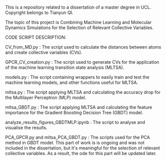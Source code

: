 This is a repository related to a dissertation of a master degree in UCL. Copyright belongs to Tianyun QI.

The topic of this project is Combining Machine Learning and Molecular Dynamics Simulations for the Selection of Relevant Collective Variables.

CODE SCRIPT DESCRIPTION:

  CV_from_MD.py : The script used to calculate the distances between atoms and create collective variables (CVs).
  
  GPCR_CV_creation.py : The script used to generate CVs for the application of the machine learning transition state analysis (MLTSA).
  
  models.py : The script containing wrappers to easily train and test the machine learning models, and other functions useful for MLTSA.
  
  mltsa.py : The script applying MLTSA and calculating the accuracy drop for the Multilayer Perceptron (MLP) model.
  
  mltsa_GBDT.py : The script applying MLTSA and calculating the feature importance for the Gradient Boosting Decision Tree (GBDT) model.
  
  analyze_results_figures_GBDTMLP.ipynb : The script to analyse and visualise the results.
  
  PCA_GPCR.py and mltsa_PCA_GBDT.py : The scripts used for the PCA method in GBDT model. This part of work is is ongoing and was not included in the dissertation, but it's meaningful for the selection of relevant collective variables. As a result, the ode for this part will be updated later.
